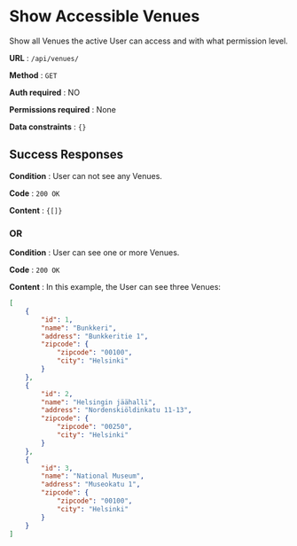 # Show Accessible Venues

Show all Venues the active User can access and with what permission level.

**URL** : `/api/venues/`

**Method** : `GET`

**Auth required** : NO

**Permissions required** : None

**Data constraints** : `{}`

## Success Responses

**Condition** : User can not see any Venues.

**Code** : `200 OK`

**Content** : `{[]}`

### OR

**Condition** : User can see one or more Venues.

**Code** : `200 OK`

**Content** : In this example, the User can see three Venues:

```json
[
    {
        "id": 1,
        "name": "Bunkkeri",
        "address": "Bunkkeritie 1",
        "zipcode": {
            "zipcode": "00100",
            "city": "Helsinki"
        }
    },
    {
        "id": 2,
        "name": "Helsingin jäähalli",
        "address": "Nordenskiöldinkatu 11-13",
        "zipcode": {
            "zipcode": "00250",
            "city": "Helsinki"
        }
    },
    {
        "id": 3,
        "name": "National Museum",
        "address": "Museokatu 1",
        "zipcode": {
            "zipcode": "00100",
            "city": "Helsinki"
        }
    }
]
```
